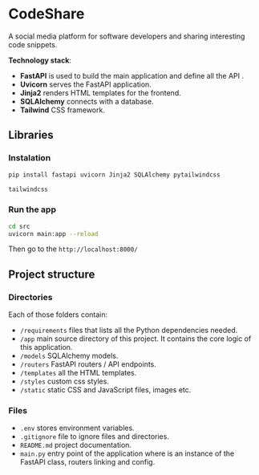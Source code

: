 # CodeShare
A social media platform for software developers and sharing interesting code snippets.

**Technology stack**:
- **FastAPI** is used to build the main application and define all the API .
- **Uvicorn** serves the FastAPI application.
- **Jinja2** renders HTML templates for the frontend.
- **SQLAlchemy** connects with a database.
- **Tailwind** CSS framework.

## Libraries

### Instalation
``` bash
pip install fastapi uvicorn Jinja2 SQLAlchemy pytailwindcss
```
``` bash
tailwindcss
```

### Run the app
``` bash
cd src
uvicorn main:app --reload
```
Then go to the `http://localhost:8000/`


## Project structure

### Directories
Each of those folders contain:
- `/requirements` files that lists all the Python dependencies needed.
- `/app` main source directory of this project. It contains the core logic of this application.
- `/models` SQLAlchemy models.
- `/routers` FastAPI routers / API endpoints.
- `/templates` all the HTML templates.
- `/styles` custom css styles.
- `/static` static CSS and JavaScript files, images etc.

### Files
- `.env` stores environment variables.
- `.gitignore` file to ignore files and directories.
- `README.md` project documentation.
- `main.py` entry point of the application where is an instance of the FastAPI class, routers linking and config.

